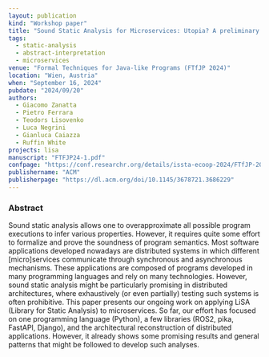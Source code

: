 ```yaml
---
layout: publication
kind: "Workshop paper"
title: "Sound Static Analysis for Microservices: Utopia? A preliminary experience with LiSA"
tags:
  - static-analysis
  - abstract-interpretation
  - microservices
venue: "Formal Techniques for Java-like Programs (FTfJP 2024)"
location: "Wien, Austria"
when: "September 16, 2024"
pubdate: "2024/09/20"
authors:
  - Giacomo Zanatta
  - Pietro Ferrara
  - Teodors Lisovenko
  - Luca Negrini
  - Gianluca Caiazza
  - Ruffin White
projects: lisa
manuscript: "FTFJP24-1.pdf"
confpage: "https://conf.researchr.org/details/issta-ecoop-2024/FTfJP-2024-papers/7/Sound-Static-Analysis-for-Microservices-Utopia-A-preliminary-experience-with-LiSA"
publishername: "ACM"
publisherpage: "https://dl.acm.org/doi/10.1145/3678721.3686229"
---
```


### Abstract

Sound static analysis allows one to overapproximate all possible program executions to infer various properties. However, it requires quite some effort to formalize and prove the soundness of program semantics. Most software applications developed nowadays are distributed systems in which different \[micro\]services communicate through synchronous and asynchronous mechanisms. These applications are composed of programs developed in many programming languages and rely on many technologies. However, sound static analysis might be particularly promising in distributed architectures, where exhaustively (or even partially) testing such systems is often prohibitive. This paper presents our ongoing work on applying LiSA (Library for Static Analysis) to microservices. So far, our effort has focused on one programming language (Python), a few libraries (ROS2, pika, FastAPI, Django), and the architectural reconstruction of distributed applications. However, it already shows some promising results and general patterns that might be followed to develop such analyses.
